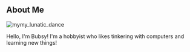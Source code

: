 ## About Me

![mymy_lunatic_dance](https://github.com/BubsyOrange/BubsyOrange/assets/95828808/9f641e30-2803-4650-98e5-07209e0a0d1c)

Hello, I'm Bubsy! I'm a hobbyist who likes tinkering with computers and learning new things!
